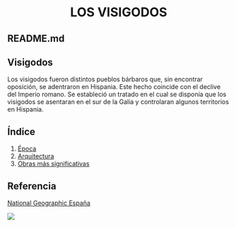 <h1 align="center"> LOS VISIGODOS </h1>

## README.md

## Visigodos

Los visigodos fueron distintos pueblos bárbaros que, sin encontrar oposición, se adentraron en Hispania. Este hecho coincide con el declive del Imperio romano. Se estableció un tratado en el cual se disponía que los visigodos se asentaran en el sur de la Galia y controlaran algunos territorios en Hispania.  

## Índice
1. [Época](./Epoca.md)
2. [Arquitectura](./Arquitectura.md)
3. [Obras más significativas](./Obras.md)

## Referencia

[National Geographic España](https://www.nationalgeographic.com.es/)

![](./img/visigodos-ed.jpg)
